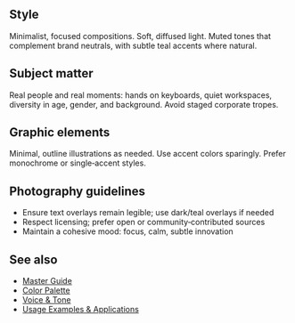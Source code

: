<!--══════════════════════════════════════════════════
  ╔══════════════════════════════════════════════════════╗
  ║  ░  IMAGERY & PHOTOGRAPHY  ░░░░░░░░░░░░░░░░░░░░░░░  ║
  ║                                                      ║
  ║  Human‑centric visuals that feel calm, authentic,    ║
  ║  and relatable to everyday tech users.               ║
  ║                                                      ║
  ║                                                      ║
  ║                                                      ║
  ║                                                      ║
  ╚══════════════════════════════════════════════════════╝
    • WHAT ▸ Photography and graphic mood guidelines
    • WHY  ▸ Cohesive, trustworthy visual narrative
    • HOW  ▸ Subjects, tone, and placement rules
-->

## Style

Minimalist, focused compositions. Soft, diffused light. Muted tones that
complement brand neutrals, with subtle teal accents where natural.

## Subject matter

Real people and real moments: hands on keyboards, quiet workspaces,
diversity in age, gender, and background. Avoid staged corporate tropes.

## Graphic elements

Minimal, outline illustrations as needed. Use accent colors sparingly.
Prefer monochrome or single‑accent styles.

## Photography guidelines

- Ensure text overlays remain legible; use dark/teal overlays if needed
- Respect licensing; prefer open or community‑contributed sources
- Maintain a cohesive mood: focus, calm, subtle innovation

## See also

- [Master Guide](../guide/brand-style-guide.md)
- [Color Palette](./colors.md)
- [Voice & Tone](./voice-tone.md)
- [Usage Examples & Applications](./usage-examples.md)



